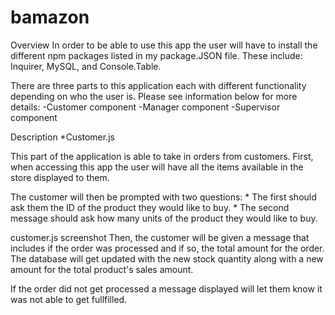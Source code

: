 # bamazon
Overview
In order to be able to use this app the user will have to install the different npm packages listed in my package.JSON file. These include: Inquirer, MySQL, and Console.Table.

There are three parts to this application each with different functionality depending on who the user is. Please see information below for more details: -Customer component -Manager component -Supervisor component

Description
*Customer.js

This part of the application is able to take in orders from customers. First, when accessing this app the user will have all the items available in the store displayed to them.

The customer will then be prompted with two questions: * The first should ask them the ID of the product they would like to buy. * The second message should ask how many units of the product they would like to buy.

customer.js screenshot
Then, the customer will be given a message that includes if the order was processed and if so, the total amount for the order. The database will get updated with the new stock quantity along with a new amount for the total product's sales amount.

If the order did not get processed a message displayed will let them know it was not able to get fullfilled.